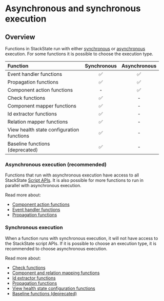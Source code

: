 # Asynchronous and synchronous execution

## Overview

Functions in StackState run with either [synchronous](#synchronous-execution) or [asynchronous](#asynchronous-execution-recommended) execution. For some functions it is possible to choose the execution type.

| Function | Synchronous | Asynchronous |
| :--- | :---: | :---: |
| Event handler functions | ✅ | ✅ |
| Propagation functions | ✅ | ✅ |
| Component action functions | - | ✅ |
| Check functions | ✅ | - |
| Component mapper functions | ✅ | - |
| Id extractor functions | ✅ | - |
| Relation mapper functions | ✅ | - |
| View health state configuration functions | ✅ | - |
| Baseline functions \(deprecated\) | ✅ | - |

### Asynchronous execution \(recommended\)

Functions that run with asynchronous execution have access to all StackState [Script APIs](/develop/reference/scripting/README.md). It is also possible for more functions to run in parallel with asynchronous execution.

Read more about:

* [Component action functions](/develop/developer-guides/custom-functions/component-actions.md)
* [Event handler functions](/develop/developer-guides/custom-functions/event-handler-functions.md)
* [Propagation functions](/develop/developer-guides/custom-functions/propagation-functions.md)

### Synchronous execution

When a function runs with synchronous execution, it will not have access to the StackState script APIs. If it is possible to choose an execution type, it is recommended to choose asynchronous execution.

Read more about:

* [Check functions](/develop/developer-guides/custom-functions/check-functions.md)
* [Component and relation mapping functions](/develop/developer-guides/custom-functions/mapping-functions.md)
* [Id extractor functions](/develop/developer-guides/custom-functions/id-extractor-functions.md)
* [Propagation functions](/develop/developer-guides/custom-functions/propagation-functions.md)
* [View health state configuration functions](/develop/developer-guides/custom-functions/view-health-state-configuration-functions.md)  
* [Baseline functions \(deprecated\)](/develop/developer-guides/custom-functions/baseline-functions.md)